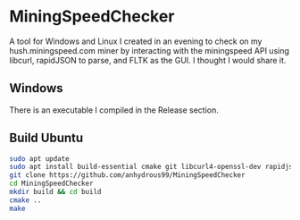 # MiningSpeedChecker

A tool for Windows and Linux I created in an evening to check on my hush.miningspeed.com miner by interacting with the miningspeed API using libcurl, rapidJSON to parse, and FLTK as the GUI. I thought I would share it.

## Windows
There is an executable I compiled in the Release section.

## Build Ubuntu
```sh
sudo apt update
sudo apt install build-essential cmake git libcurl4-openssl-dev rapidjson-dev libfltk1.3-dev
git clone https://github.com/anhydrous99/MiningSpeedChecker
cd MiningSpeedChecker
mkdir build && cd build
cmake ..
make
```
